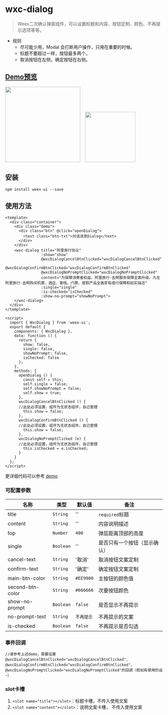 # wxc-dialog 

> Weex二次确认弹窗组件，可以设置标题和内容、按钮定制、颜色、不再提示选项等等。

- 规则
   - 尽可能少用，Modal 会打断用户操作，只用在重要的时候。
   - 标题不要超过一样，按钮最多两个。
   - 取消按钮在左侧，确定按钮在右侧。
 

## [Demo预览](https://h5.m.taobao.com/trip/wxc-dialog/index.html?_wx_tpl=https%3A%2F%2Fh5.m.taobao.com%2Ftrip%2Fwxc-dialog%2Fdemo%2Findex.native-min.js)
<img src="https://gw.alipayobjects.com/zos/rmsportal/qastXqTFLQMoCDjYoeRc.gif" width="240"/>&nbsp;&nbsp;&nbsp;&nbsp;<img src="http://gtms03.alicdn.com/tfs/TB1Oa09SpXXXXbiXVXXXXXXXXXX-200-200.png" width="160"/>


## 安装

```shell
npm install weex-ui --save
```

## 使用方法

```vue
<template>
  <div class="container">
    <div class="demo">
      <div class="btn" @click="openDialog">
        <text class="btn-txt">对话消息Dialog</text>
      </div>
    </div>
    <wxc-dialog title="阿里旅行协议"
                :show="show"
                @wxcDialogCancelBtnClicked="wxcDialogCancelBtnClicked"
                @wxcDialogConfirmBtnClicked="wxcDialogConfirmBtnClicked"
                @wxcDialogNoPromptClicked="wxcDialogNoPromptClicked"
                content="为保障消费者权益，阿里旅行·去啊服务保障全面升级，凡在阿里旅行·去啊购买机票、酒店、客栈、门票、度假产品全面享有成行保障和如实描述"
                :single="single"
                :is-checked="isChecked"
                :show-no-prompt="showNoPrompt">
    </wxc-dialog>
  </div>
</template>

<script>
  import { WxcDialog } from 'weex-ui';
  export default {
    components: { WxcDialog },
    data: function () {
      return {
        show: false,
        single: false,
        showNoPrompt: false,
        isChecked: false
      };
    },
    methods: {
      openDialog () {
        const self = this;
        self.single = false;
        self.showNoPrompt = false;
        self.show = true;
      },
      wxcDialogCancelBtnClicked () {
      //此处必须设置，组件为无状态组件，自己管理
        this.show = false;
      },
      wxcDialogConfirmBtnClicked () {
      //此处必须设置，组件为无状态组件，自己管理
        this.show = false;
      },
      wxcDialogNoPromptClicked (e) {
      //此处必须设置，组件为无状态组件，自己管理
        this.isChecked = e.isChecked;
      }
    }
  };
</script>

```

更详细代码可以参考 [demo](https://github.com/alibaba/weex-ui/blob/master/example/dialog/index.vue)

### 可配置参数

| 名称      | 类型     | 默认值   | 备注  |
|-------------|------------|--------|-----|
| title | `String` | '' | `required`标题 |
| content | `String` | '' | 内容说明描述 |
| top | `Number` | `400` |  弹层距离顶部的高度 |
| single | `Boolean` | '' |  是否只有一个按钮（显示确认） |
| cancel-text | `String` | '取消' |  取消按钮文案定制 |
| confirm-text | `String` | '确定' |  确定按钮文案定制 |
| main-btn-color | `String` | `#EE9900` |  主按钮的颜色值 |
| second-btn-color | `String` | `#666666` |  次要按钮颜色 |
| show-no-prompt | `Boolean` | `false` |  是否显示不再提示 |
| no-prompt-text | `String` | `不再提示` |  不再提示的文案 |
| is-checked | `Boolean` | `false` |  不再提示是否勾选 |


### 事件回调

```
//请参考上述demo，需要设置
@wxcDialogCancelBtnClicked="wxcDialogCancelBtnClicked"、
@wxcDialogConfirmBtnClicked="wxcDialogConfirmBtnClicked"、
@wxcDialogNoPromptClicked="wxcDialogNoPromptClicked"的回调（假如有使用的话~）
```

### slot卡槽
1. `<slot name="title"></slot>`：标题卡槽，不传入使用文案
2. `<slot name="content"></slot>`：说明文案卡槽， 不传入使用文案

